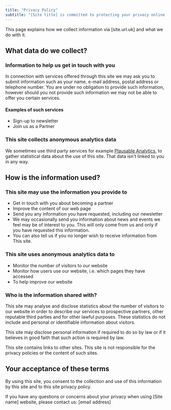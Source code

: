 ```yaml
---
title: "Privacy Policy"
subtitle: "[Site title] is committed to protecting your privacy online."
---
```


This page explains how we collect information via [site.url.uk] and what we do with it.


## What data do we collect?

### Information to help us get in touch with you
In connection with services offered through this site we may ask you to submit information such as your name, e-mail address, postal address or telephone number. You are under no obligation to provide such information, however should you not provide such information we may not be able to offer you certain services.

#### Examples of such services
- Sign-up to newsletter
- Join us as a Partner

### This site collects anonymous analytics data

We sometimes use third party services for example [Plausable Analytics](https://plausible.io/privacy), to gather statistical data about the use of this site. That data isn't linked to you in any way.


## How is the information used?

### This site may use the information you provide to
- Get in touch with you about becoming a partner
- Improve the content of our web page
- Send you any information you have requested, including our newsletter
- We may occasionally send you information about news and events we feel may be of interest to you. This will only come from us and only if you have requested this information.
- You can also tell us if you no longer wish to receive information from This site.

### This site uses anonymous analytics data to
- Monitor the number of visitors to our website
- Monitor how users use our website, i.e. which pages they have accessed
- To help improve our website



### Who is the information shared with?

This site may analyse and disclose statistics about the number of visitors to our website in order to describe our services to prospective partners, other reputable third parties and for other lawful purposes. These statistics do not include and personal or identifiable information about visitors.

This site may disclose personal information if required to do so by law or if it believes in good faith that such action is required by law.

This site contains links to other sites. This site is not responsible for the privacy policies or the content of such sites.


## Your acceptance of these terms
By using this site, you consent to the collection and use of this information by this site and to this site privacy policy.

If you have any questions or concerns about your privacy when using [Site name] website, please contact us: [email address]
